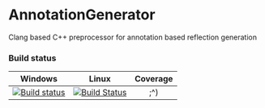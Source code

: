 # AnnotationGenerator
Clang based C++ preprocessor for annotation based reflection generation

### Build status
|Windows|Linux|Coverage
|:-------:|:------:|:------:|
|[![Build status](https://ci.appveyor.com/api/projects/status/x82rh0rx426woaw0?svg=true)](https://ci.appveyor.com/project/MrJaqbq/annotationgenerator)|[![Build Status](https://travis-ci.org/BentouDev/AnnotationGenerator.svg?branch=master)](https://travis-ci.org/BentouDev/AnnotationGenerator)| ;^)
